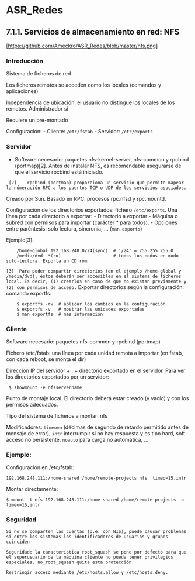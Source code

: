 # ASR_Redes

## 7.1.1. Servicios de almacenamiento en red: NFS
[https://github.com/Ameckro/ASR_Redes/blob/master/nfs.png]


### Introducción

   Sistema de ficheros de red
   
   Los ficheros remotos se acceden como los locales (comandos y aplicaciones)
   
   Independencia de ubicación: el usuario no distingue los locales de los remotos. Administrador sí
   
   Requiere un pre-montado
    
   Configuración:
        - Cliente: ```/etc/fstab```
        - Servidor: ```/etc/exports```

### Servidor

   - Software necesario: paquetes nfs-kernel-server, nfs-common y rpcbind (portmap)[2]. Antes de instalar NFS, es recomendable asegurarse de que el servicio rpcbind está iniciado.
  
  ``` [2]	 rpcbind (portmap) proporciona un servicio que permite mapear la númeración RPC a los puertos TCP o UDP de los servicios asociados.```

   Creado por Sun. Basado en RPC: procesos rpc.nfsd y rpc.mountd.

   Configuración de los directorios exportados: fichero ```/etc/exports```. Una línea por cada directorio a exportar:
        - Directorio a exportar
        -  Máquina o subred con permisos para importar (carácter * para todos).
        - Opciones entre paréntesis: solo lectura, sincronía, ... (```man exports```)

   Ejemplo[3]:
```
    /home-global 192.168.248.0/24(sync)  # '/24' = 255.255.255.0
    /media/dvd  *(ro)                    # todos los nodos en modo solo-lectura. Exporta un CD rom
```


```[3]  Para poder compartir directorios (en el ejemplo /home-global y /media/dvd), éstos deberán ser accesibles en el sistema de ficheros local. Es decir, (1) crearlos en caso de que no existan previamente y (2) con permisos de acceso.```
Exportar directorios según la configuración: comando exportfs:
```
    $ exportfs -rv  # aplicar los cambios en la configuración
    $ exportfs -v   # mostrar las unidades exportadas
    $ man exportfs  # mas información
```

### Cliente

   Software necesario: paquetes nfs-common y rpcbind (portmap)

   Fichero /etc/fstab: una línea por cada unidad remota a importar (en fstab, con cada reboot, se monta el dir) 
    
   Dirección IP del servidor + : + directorio exportado en el servidor. Para ver los directorios exportados por un servidor:

   ``` $ showmount -e nfsservername```

   Punto de montaje local. El directorio deberá estar creado (y vacío) y con los permisos adecuados.

   Tipo del sistema de ficheros a montar: nfs

   Modificadores: ```timeo=n``` (décimas de segundo de retardo permitido antes de mensaje de error), ```intr``` interrumpir     si no hay respuesta y es tipo hard, soft acceso no persistente, ```noauto``` para carga no automática, ...
        
        
### Ejemplo:

   Configuración en /etc/fstab:

   ```192.168.248.111:/home-shared /home/remote-projects nfs  timeo=15,intr```

   Montar directamente:

   ```$ mount -t nfs 192.168.248.111:/home-shared /home/remote-projects -o timeo=15,intr```

### Seguridad

    Si no se comparten las cuentas (p.e. con NIS), puede causar problemas si entre los sistemas los identificadores de usuarios y grupos coinciden
    
    Seguridad: la característica root_squash se pone por defecto para que el superusuario de la máquina cliente no pueda tener privilegios especiales. no_root_squash quita esta protección.
    
    Restringir acceso mediante /etc/hosts.allow y /etc/hosts.deny.


